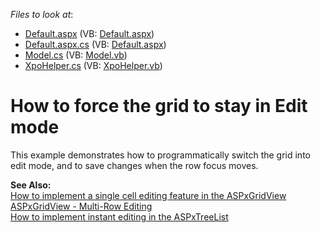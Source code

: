<!-- default file list -->
*Files to look at*:

* [Default.aspx](./CS/InstantEditing/Default.aspx) (VB: [Default.aspx](./VB/InstantEditing/Default.aspx))
* [Default.aspx.cs](./CS/InstantEditing/Default.aspx.cs) (VB: [Default.aspx](./VB/InstantEditing/Default.aspx))
* [Model.cs](./CS/InstantEditing/Model.cs) (VB: [Model.vb](./VB/InstantEditing/Model.vb))
* [XpoHelper.cs](./CS/InstantEditing/XpoHelper.cs) (VB: [XpoHelper.vb](./VB/InstantEditing/XpoHelper.vb))
<!-- default file list end -->
# How to force the grid to stay in Edit mode


<p>This example demonstrates how to programmatically switch the grid into edit mode, and to save changes when the row focus moves.</p><p><strong>See Also:</strong><br />
<a href="https://www.devexpress.com/Support/Center/p/E430">How to implement a single cell editing feature in the ASPxGridView</a><br />
<a href="https://www.devexpress.com/Support/Center/p/E158">ASPxGridView - Multi-Row Editing</a><br />
<a href="https://www.devexpress.com/Support/Center/p/E1241">How to implement instant editing in the ASPxTreeList</a></p>

<br/>


